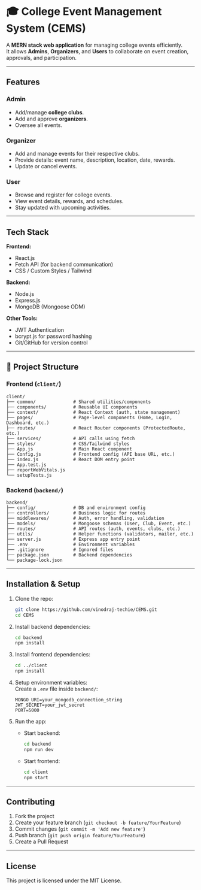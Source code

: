 # 🎓 College Event Management System (CEMS)

A **MERN stack web application** for managing college events efficiently.  
It allows **Admins**, **Organizers**, and **Users** to collaborate on event creation, approvals, and participation.

---

## Features

###  Admin
- Add/manage **college clubs**.
- Add and approve **organizers**.
- Oversee all events.

###  Organizer
- Add and manage events for their respective clubs.
- Provide details: event name, description, location, date, rewards.
- Update or cancel events.

### User
- Browse and register for college events.
- View event details, rewards, and schedules.
- Stay updated with upcoming activities.

---

## Tech Stack

**Frontend:**  
- React.js  
- Fetch API (for backend communication)  
- CSS / Custom Styles / Tailwind  

**Backend:**  
- Node.js  
- Express.js  
- MongoDB (Mongoose ODM)  

**Other Tools:**  
- JWT Authentication  
- bcrypt.js for password hashing  
- Git/GitHub for version control  

---

## 📂 Project Structure

###  Frontend (`client/`)
```
client/
├── common/              # Shared utilities/components
├── components/          # Reusable UI components
├── context/             # React Context (auth, state management)
├── pages/               # Page-level components (Home, Login, Dashboard, etc.)
├── routes/              # React Router components (ProtectedRoute, etc.)
├── services/            # API calls using fetch
├── styles/              # CSS/Tailwind styles
├── App.js               # Main React component
├── Config.js            # Frontend config (API base URL, etc.)
├── index.js             # React DOM entry point
├── App.test.js
├── reportWebVitals.js
└── setupTests.js
```

###  Backend (`backend/`)
```
backend/
├── config/              # DB and environment config
├── controllers/         # Business logic for routes
├── middlewares/         # Auth, error handling, validation
├── models/              # Mongoose schemas (User, Club, Event, etc.)
├── routes/              # API routes (auth, events, clubs, etc.)
├── utils/               # Helper functions (validators, mailer, etc.)
├── server.js            # Express app entry point
├── .env                 # Environment variables
├── .gitignore           # Ignored files
├── package.json         # Backend dependencies
└── package-lock.json
```

---

## Installation & Setup

1. Clone the repo:
   ```bash
   git clone https://github.com/vinodraj-techie/CEMS.git
   cd CEMS
   ```

2. Install backend dependencies:
   ```bash
   cd backend
   npm install
   ```

3. Install frontend dependencies:
   ```bash
   cd ../client
   npm install
   ```

4. Setup environment variables:  
   Create a `.env` file inside `backend/`:
   ```env
   MONGO_URI=your_mongodb_connection_string
   JWT_SECRET=your_jwt_secret
   PORT=5000
   ```

5. Run the app:
   - Start backend:
     ```bash
     cd backend
     npm run dev
     ```
   - Start frontend:
     ```bash
     cd client
     npm start
     ```



---

##  Contributing

1. Fork the project  
2. Create your feature branch (`git checkout -b feature/YourFeature`)  
3. Commit changes (`git commit -m 'Add new feature'`)  
4. Push branch (`git push origin feature/YourFeature`)  
5. Create a Pull Request  

---

## License
This project is licensed under the MIT License.
